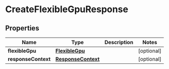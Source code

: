 

# CreateFlexibleGpuResponse


## Properties

| Name | Type | Description | Notes |
|------------ | ------------- | ------------- | -------------|
|**flexibleGpu** | [**FlexibleGpu**](FlexibleGpu.md) |  |  [optional] |
|**responseContext** | [**ResponseContext**](ResponseContext.md) |  |  [optional] |



